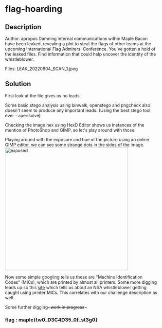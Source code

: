 
# flag-hoarding
## Description
Author: apropos
Damning internal communications within Maple Bacon have been leaked, revealing a plot to steal the flags of other teams at the upcoming International Flag Admirers' Conference. You've gotten a hold of the leaked files. Find information that could help uncover the identity of the whistleblower.
 
Files: LEAK_20220804_SCAN_1.jpeg

## Solution
First look at the file gives us no leads.

Some basic stego analysis using binwalk, openstego and pngcheck also doesn't seem to produce any important leads. (Using the best stego tool ever - aperisolve)

Checking the image hex using HexD Editor shows us instances of the mention of PhotoShop and GIMP, so let's play around with those.

Playing around with the exposure and hue of the picture using an online GIMP editor, we can see some strange dots in the sides of the image.
<img width="404" alt="exposed" src="https://user-images.githubusercontent.com/63298621/187890663-daeb0c87-084f-41e2-b81f-bab97c3ff56a.png">

Now some simple googling tells us these are "Machine Identification Codes" (MICs), which are printed by almost all printers.
Some more digging leads up so this [site](https://mashable.com/article/printer-dots-nsa-leak) which tells us about an NSA whistleblower getting caught using printer MICs. This correlates with our challenge description as well.

Some further digging~~~work in progress~~~

### **flag :** maple{tw0_D3C4D35_0f_st3g0}
